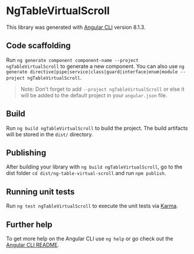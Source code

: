 # NgTableVirtualScroll

This library was generated with [Angular CLI](https://github.com/angular/angular-cli) version 8.1.3.

## Code scaffolding

Run `ng generate component component-name --project ngTableVirtualScroll` to generate a new component. You can also use `ng generate directive|pipe|service|class|guard|interface|enum|module --project ngTableVirtualScroll`.
> Note: Don't forget to add `--project ngTableVirtualScroll` or else it will be added to the default project in your `angular.json` file. 

## Build

Run `ng build ngTableVirtualScroll` to build the project. The build artifacts will be stored in the `dist/` directory.

## Publishing

After building your library with `ng build ngTableVirtualScroll`, go to the dist folder `cd dist/ng-table-virtual-scroll` and run `npm publish`.

## Running unit tests

Run `ng test ngTableVirtualScroll` to execute the unit tests via [Karma](https://karma-runner.github.io).

## Further help

To get more help on the Angular CLI use `ng help` or go check out the [Angular CLI README](https://github.com/angular/angular-cli/blob/master/README.md).
